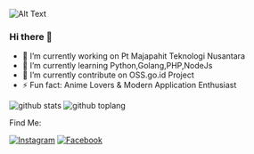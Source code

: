 ![Alt Text](https://media1.tenor.com/images/f305e78250332a03b57bdf5aa24e22a3/tenor.gif?itemid=13320232)

### Hi there 👋

- 🔭 I’m currently working on Pt Majapahit Teknologi Nusantara
- 🌱 I’m currently learning Python,Golang,PHP,NodeJs
- 👯 I’m currently contribute on OSS.go.id Project
- ⚡ Fun fact: Anime Lovers & Modern Application Enthusiast

![github stats](https://github-readme-stats.vercel.app/api?username=muhammadzakirramadhan&show_icons=true&theme=radical)
![github toplang](https://github-readme-stats.vercel.app/api/top-langs/?username=muhammadzakirramadhan&layout=compact&theme=nightowl)

Find Me:

<a href="https://www.instagram.com/itsmezak_" target="_blank"><img src="https://img.shields.io/badge/Instagram-%23E4405F.svg?&style=flat-square&logo=instagram&logoColor=white" alt="Instagram"></a>
<a href="https://www.facebook.com/r00t.go.id" target="_blank"><img src="https://img.shields.io/badge/Facebook-%231877F2.svg?&style=flat-square&logo=facebook&logoColor=white" alt="Facebook"></a>

